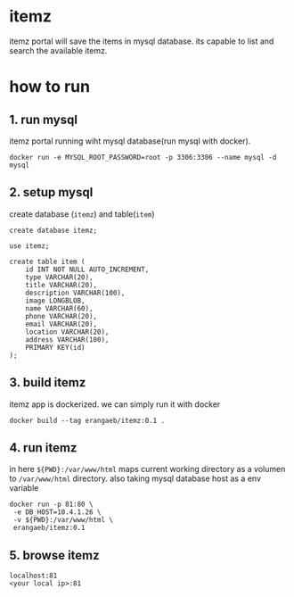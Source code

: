 # itemz

itemz portal will save the items in mysql database. its capable to list and search the available itemz.

# how to run

## 1. run mysql

itemz portal running wiht mysql database(run mysql with docker).

```
docker run -e MYSQL_ROOT_PASSWORD=root -p 3306:3306 --name mysql -d mysql
```

## 2. setup mysql

create database (`itemz`) and table(`item`)

```
create database itemz;

use itemz;

create table item (
    id INT NOT NULL AUTO_INCREMENT,
    type VARCHAR(20),
    title VARCHAR(20),
    description VARCHAR(100),
    image LONGBLOB,
    name VARCHAR(60),
    phone VARCHAR(20),
    email VARCHAR(20),
    location VARCHAR(20),
    address VARCHAR(100),
    PRIMARY KEY(id)
);
```

## 3. build itemz

itemz app is dockerized. we can simply run it with docker

```
docker build --tag erangaeb/itemz:0.1 .
```

## 4. run itemz

in here `${PWD}:/var/www/html` maps current working directory as a volumen to `/var/www/html` directory. also taking mysql database host as a env variable

```
docker run -p 81:80 \
 -e DB_HOST=10.4.1.26 \
 -v ${PWD}:/var/www/html \
 erangaeb/itemz:0.1
```

## 5. browse itemz

```
localhost:81  
<your local ip>:81  
```
